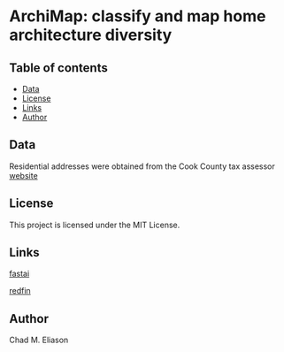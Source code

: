 # ArchiMap: classify and map home architecture diversity

## Table of contents
- [Data](#data)
- [License](#license)
- [Links](#links)
- [Author](#author)

## Data

Residential addresses were obtained from the Cook County tax assessor [website](https://www.cookcountyassessor.com/ajax/clarity_pin_search/next?provider=neighborhood&town=Oak+Park&town_id=27&neighborhoodCode=100&classification=none&pages=43&page=25&_wrapper_format=drupal_ajax)

## License

This project is licensed under the MIT License.

## Links

[fastai](https://www.fast.ai)

[redfin](https://www.redfin.com)

## Author

Chad M. Eliason
